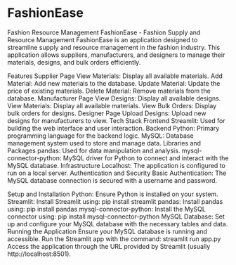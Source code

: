 # FashionEase
Fashion Resource Management
FashionEase - Fashion Supply and Resource Management
FashionEase is an application designed to streamline supply and resource management in the fashion industry. This application allows suppliers, manufacturers, and designers to manage their materials, designs, and bulk orders efficiently.

Features
Supplier Page
 View Materials: Display all available materials.
 Add Material: Add new materials to the database.
 Update Material: Update the price of existing materials.
 Delete Material: Remove materials from the database.
Manufacturer Page
 View Designs: Display all available designs.
 View Materials: Display all available materials.
 View Bulk Orders: Display bulk orders for designs.
Designer Page
Upload Designs: Upload new designs for manufacturers to view.
Tech Stack
 Frontend
   Streamlit: Used for building the web interface and user interaction.
Backend
   Python: Primary programming language for the backend logic.
   MySQL: Database management system used to store and manage data.
Libraries and Packages
pandas: Used for data manipulation and analysis.
mysql-connector-python: MySQL driver for Python to connect and interact with the MySQL database.
Infrastructure
Localhost: The application is configured to run on a local server.
Authentication and Security
Basic Authentication: The MySQL database connection is secured with a username and password.

Setup and Installation
Python: Ensure Python is installed on your system.
Streamlit: Install Streamlit using:
pip install streamlit
pandas: Install pandas using:
pip install pandas
mysql-connector-python: Install the MySQL connector using:
pip install mysql-connector-python
MySQL Database: Set up and configure your MySQL database with the necessary tables and data.
Running the Application
Ensure your MySQL database is running and accessible.
Run the Streamlit app with the command:
streamlit run app.py
Access the application through the URL provided by Streamlit (usually http://localhost:8501).
